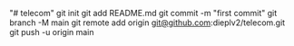 "# telecom"  git init git add README.md git commit -m "first commit" git branch -M main git remote add origin git@github.com:dieplv2/telecom.git git push -u origin main
